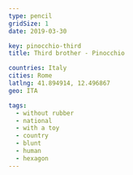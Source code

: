 ```yaml
---
type: pencil
gridSize: 1
date: 2019-03-30

key: pinocchio-third
title: Third brother - Pinocchio

countries: Italy
cities: Rome
latlng: 41.894914, 12.496867
geo: ITA

tags:
  - without rubber
  - national
  - with a toy
  - country
  - blunt
  - human
  - hexagon
---
```

